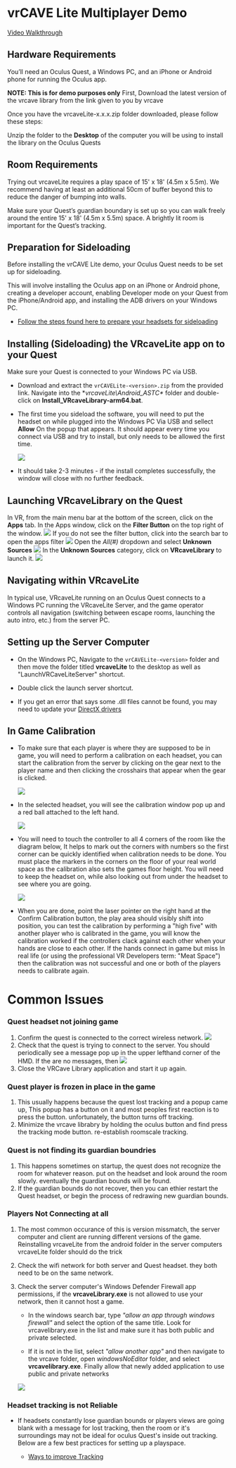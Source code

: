 # vrCAVE Lite Multiplayer Demo

[Video Walkthrough](https://www.youtube.com/watch?v=sjQW4b5ruuU&ab_channel=vrCAVEInc.)
 
## Hardware Requirements
You’ll need an Oculus Quest, a Windows PC, and an iPhone or Android phone for running the Oculus app.

**NOTE: This is for demo purposes only**
First, Download the latest version of the vrcave library from the link given to you by vrcave

Once you have the vrcaveLite-x.x.x.zip folder downloaded, please follow these steps:

Unzip the folder to the **Desktop** of the computer you will be using to install the library on the Oculus Quests

	


## Room Requirements
Trying out vrcaveLite requires a play space of 15' x 18' (4.5m x 5.5m). We recommend having at least an additional 50cm of buffer beyond this to reduce the danger of bumping into walls.

Make sure your Quest’s guardian boundary is set up so you can walk freely around the entire 15' x 18' (4.5m x 5.5m) space. A brightly lit room is important for the Quest’s tracking.

## Preparation for Sideloading

Before installing the vrCAVE Lite demo, your Oculus Quest needs to be set up for sideloading. 

This will involve installing the Oculus app on an iPhone or Android phone, creating a developer account, enabling Developer mode on your Quest from the iPhone/Android app, and installing the ADB drivers on your Windows PC.

- [Follow the steps found here to prepare your headsets for sideloading](vrcave_Lite_Sideloading.md)

<!-- We recommend the following video for a step-by-step guide for preparing your Quest for sideloading: -->

<!-- *** **Follow steps 1 through 4 in the video, stopping at the beginning of “Step 5 - Download & Install SideQuest” (which is NOT needed):** 
[Simple Sideloading On Oculus Quest 2](https://youtu.be/RoIXxIfRNTw) -->



## Installing (Sideloading) the VRcaveLite app on to your Quest

Make sure your Quest is connected to your Windows PC via USB.

- Download and extract the `vrCAVELite-<version>.zip` from the provided link. Navigate into the **vrcaveLite\Android_ASTC\** folder and double-click on **Install_VRcaveLibrary-arm64.bat**. 

- The first time you sideload the software, you will need to put the headset on while plugged into the Windows PC Via USB and sellect **Allow** On the popup that appears. It should appear every time you connect via USB and try to install, but only needs to be allowed the first time. 

	![](media/vrcaveLite/Sideload.png)

- It should take 2-3 minutes - if the install completes successfully, the window will close with no further feedback.

## Launching VRcaveLibrary on the Quest

In VR, from the main menu bar at the bottom of the screen, click on the **Apps** tab. In the Apps window, click on the **Filter Button** on the top right of the window.
![](media/vrcaveLite/QuestFilter.png)
If you do not see the filter button, click into the search bar to open the apps filter
![](media/vrcaveLite/OculusSearchBar.png)
Open the *All(#)* dropdown and select **Unknown Sources**
![](media/vrcaveLite/UnknownSourcesfull.png)
In the **Unknown Sources** category, click on **VRcaveLibrary** to launch it.
![](media/vrcaveLite/UnknownSources3.png)
	

## Navigating within VRcaveLite

In typical use, VRcaveLite running on an Oculus Quest connects to a Windows PC running the VRcaveLite Server, and the game operator controls all navigation (switching between escape rooms, launching the auto intro, etc.) from the server PC.


## Setting up the Server Computer

- On the Windows PC, Navigate to the `vrCAVELite-<version>` folder and then move the folder titled **vrcaveLite** to the desktop as well as "LaunchVRCaveLiteServer" shortcut.


- Double click the launch server shortcut. 

- If you get an error that says some .dll files cannot be found, you may need to update your [DirectX drivers](https://www.microsoft.com/en-us/download/details.aspx?id=35) 

## In Game Calibration

- To make sure that each player is where they are supposed to be in game, you will need to perform a calibration on each headset, you can start the calibration from the server by clicking on the gear next to the player name and then clicking the crosshairs that appear when the gear is clicked. 

	![](media/vrcaveLite/ServerPlayerOptions.png)
	
-  In the selected headset, you will see the calibration window pop up and a red ball attached to the left hand. 

	![](media/vrcaveLite/QuestCalibration.png)
	
- You will need to touch the controller to all 4 corners of the room like the diagram below, It helps to mark out the corners with numbers so the first corner can be quickly identified when calibration needs to be done. You must place the markers in the corners on the floor of your real world space as the calibration also sets the games floor height. You will need to keep the headset on, while also looking out from under the headset to see where you are going. 


	![](media/vrcaveLite/CalibrationPointswitharrow.png)

	
- When you are done, point the laser pointer on the right hand at the Confirm Calibration button, the play area should visibly shift into position, you can test the calibration by performing a "high five" with another player who is calibrated in the game, you will know the calibration worked if the controllers clack against each other when your hands are close to each other. If the hands connect in game but miss In real life (or using the professional VR Developers term: "Meat Space") then the calibration was not successful and one or both of the players needs to calibrate again. 


# Common Issues 

### Quest headset not joining game
 1. Confirm the quest is connected to the correct wireless network. 
	![](media/vrcaveLite/WifiSettings.png)
 2. Check that the quest is trying to connect to the server. You should periodically see a message pop up in the upper lefthand corner of the HMD. If the are no messages, then
	![](media/vrcaveLite/serversearch.png)
 3. Close the VRCave Library application and start it up again. 


### Quest player is frozen in place in the game
 1. This usually happens because the quest lost tracking and a popup came up, This popup has a button on it and most peoples first reaction is to press the button. unfortunately, the button turns off tracking.
 2. Minimize the vrcave librabry by holding the oculus button and find press the tracking mode button. re-establish roomscale tracking. 
 
 
### Quest is not finding its guardian boundries
 1. This happens sometimes on startup, the quest does not recognize the room for whatever reason. put on the headset and look around the room slowly. eventually the guardian bounds will be found.
 2. If the guardian bounds do not recover, then you can ethier restart the Quest headset, or begin the process of redrawing new guardian bounds. 
 
### Players Not Connecting at all
1. The most common occurance of this is version missmatch, the server computer and client are running different versions of the game. Reinstalling vrcaveLite from the android folder in the server computers vrcaveLite folder should do the trick

2. Check the wifi network for both server and Quest headset. they both need to be on the same network.

	
3. Check the server computer's Windows Defender Firewall app permissions, if the **vrcaveLibrary.exe** is not allowed to use your network, then it cannot host a game. 

	- In the windows search bar, type *"allow an app through windows firewall"* and select the option of the same title. Look for vrcavelibrary.exe in the list and make sure it has both public and private selected.
	
	- If it is not in the list, select *"allow another app"* and then navigate to the vrcave folder, open *windowsNoEditor* folder, and select **vrcavelibrary.exe**. Finally allow that newly added application to use public and private networks
	
	![](media/Libraryexe.png)

### Headset tracking is not Reliable


- If headsets constantly lose guardian bounds or players views are going blank with a message for lost tracking, then the room or it's surroundings may not be ideal for oculus Quest's inside out tracking. Below are a few best practices for setting up a playspace. 

  - [Ways to improve Tracking](vrcave_Lite_Tracking_Best_Practices.md)
  
  